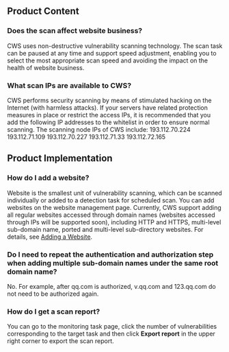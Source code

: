 ## Product Content
### Does the scan affect website business?
CWS uses non-destructive vulnerability scanning technology. The scan task can be paused at any time and support speed adjustment, enabling you to select the most appropriate scan speed and avoiding the impact on the health of website business.

### What scan IPs are available to CWS?
CWS performs security scanning by means of stimulated hacking on the Internet (with harmless attacks). If your servers have related protection measures in place or restrict the access IPs, it is recommended that you add the following IP addresses to the whitelist in order to ensure normal scanning.
The scanning node IPs of CWS include:
193.112.70.224
193.112.71.109
193.112.70.227
193.112.71.33
193.112.72.165
## Product Implementation
### How do I add a website?
Website is the smallest unit of vulnerability scanning, which can be scanned individually or added to a detection task for scheduled scan.
You can add websites on the website management page. Currently, CWS support adding all regular websites accessed through domain names (websites accessed through IPs will be supported soon), including HTTP and HTTPS, multi-level sub-domain name, ported and multi-level sub-directory websites.
For details, see [Adding a Website](https://intl.cloud.tencent.com/document/product/1001/30022).

### Do I need to repeat the authentication and authorization step when adding multiple sub-domain names under the same root domain name?
No. For example, after qq.com is authorized, v.qq.com and 123.qq.com do not need to be authorized again.

### How do I get a scan report? 
You can go to the monitoring task page, click the number of vulnerabilities corresponding to the target task and then click **Export report** in the upper right corner to export the scan report. 
